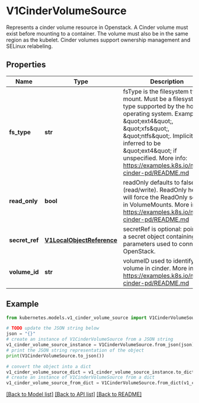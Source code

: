 # V1CinderVolumeSource

Represents a cinder volume resource in Openstack. A Cinder volume must exist before mounting to a container. The volume must also be in the same region as the kubelet. Cinder volumes support ownership management and SELinux relabeling.

## Properties

Name | Type | Description | Notes
------------ | ------------- | ------------- | -------------
**fs_type** | **str** | fsType is the filesystem type to mount. Must be a filesystem type supported by the host operating system. Examples: \&quot;ext4\&quot;, \&quot;xfs\&quot;, \&quot;ntfs\&quot;. Implicitly inferred to be \&quot;ext4\&quot; if unspecified. More info: https://examples.k8s.io/mysql-cinder-pd/README.md | [optional] 
**read_only** | **bool** | readOnly defaults to false (read/write). ReadOnly here will force the ReadOnly setting in VolumeMounts. More info: https://examples.k8s.io/mysql-cinder-pd/README.md | [optional] 
**secret_ref** | [**V1LocalObjectReference**](V1LocalObjectReference.md) | secretRef is optional: points to a secret object containing parameters used to connect to OpenStack. | [optional] 
**volume_id** | **str** | volumeID used to identify the volume in cinder. More info: https://examples.k8s.io/mysql-cinder-pd/README.md | [default to '']

## Example

```python
from kubernetes.models.v1_cinder_volume_source import V1CinderVolumeSource

# TODO update the JSON string below
json = "{}"
# create an instance of V1CinderVolumeSource from a JSON string
v1_cinder_volume_source_instance = V1CinderVolumeSource.from_json(json)
# print the JSON string representation of the object
print(V1CinderVolumeSource.to_json())

# convert the object into a dict
v1_cinder_volume_source_dict = v1_cinder_volume_source_instance.to_dict()
# create an instance of V1CinderVolumeSource from a dict
v1_cinder_volume_source_from_dict = V1CinderVolumeSource.from_dict(v1_cinder_volume_source_dict)
```
[[Back to Model list]](../README.md#documentation-for-models) [[Back to API list]](../README.md#documentation-for-api-endpoints) [[Back to README]](../README.md)


